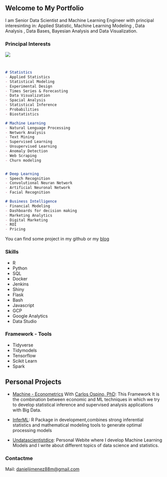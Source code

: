## Welcome to My Portfolio

I am Senior Data Scientist and Machine Learning Engineer with principal interesinting in: Applied Statistic, Machine Learning Modeling , Data Analysis , Data Bases, Bayesian Analysis and Data Visualization.

### Principal Interests

![](https://www.danieljimenezm.com/post/2020-05-12-volcano_files/figure-html/unnamed-chunk-12-1.gif)

```markdown


# Statistics
- Applied Statistics
- Statistical Modeling
- Experimental Design
- Times Series & Forecasting
- Data Visualization
- Spacial Analysis
- Statistical Inference
- Probabilities 
- Biostatistics

# Machine Learning
- Natural Lenguage Processing 
- Network Analysis
- Text Mining
- Supervised Learning 
- Unsupervised Learning
- Anomaly Detection
- Web Scraping 
- Churn modeling


# Deep Learning
- Speech Recognition
- Convolutional Neuran Network
- Artificial Neuronal Network
- Facial Recognition

# Business Intelligence
- Financial Modeling
- Dashboards for decision making 
- Marketing Analytics
- Digital Marketing
- ROI
- Pricing 

```
You can find some project in my github or my [blog](www.danieljimenezm.com)


### Skills
* R
* Python
* SQL
* Docker
* Jenkins
* Shiny
* Flask
* Bash
* Javascript
* GCP
* Google Analytics
* Data Studio

### Framework - Tools
* Tidyverse
* Tidymodels
* Tensorflow
* Scikit Learn
* Spark

## Personal Projects 

* [Machine - Econometrics](https://github.com/carlosjimenez88M/Covid_econometrics) With [Carlos Ospino, PhD](https://www.linkedin.com/in/cospino/): This Framework It is the combination between economic and ML techniques in which we try to develop statistical inference and supervised analysis applications with Big Data.

* [InferML](https://github.com/carlosjimenez88M/Infer_WithR): R Package in development,combines strong inferential statistics and mathematical modeling tools to generate optimal processing models

* [Undatascientistdice](www.danieljimenezm.com): Personal Webite where I develop Machine Learning Models and I write about different topics of data science and statistics.
### Contactme

Mail: danieljimenez88m@gmail.com

